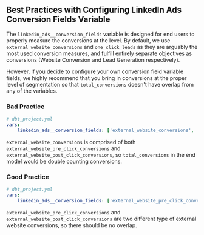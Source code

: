 ## Best Practices with Configuring LinkedIn Ads Conversion Fields Variable
The `linkedin_ads__conversion_fields` variable is designed for end users to properly measure the conversions at the level. By default, we use `external_website_conversions` and `one_click_leads` as they are arguably the most used conversion measures, and fulfill entirely separate objectives as conversions (Website Conversion and Lead Generation respectively). 

However, if you decide to configure your own conversion field variable fields, we highly recommend that you bring in conversions at the proper level of segmentation so that `total_conversions` doesn't have overlap from any of the variables. 

### Bad Practice

```yml
# dbt_project.yml
vars:
    linkedin_ads__conversion_fields: ['external_website_conversions', 'external_website_pre_click_conversions', 'external_website_post_click_conversions']
```

`external_website_conversions` is comprised of both `external_website_pre_click_conversions` and `external_website_post_click_conversions`, so `total_conversions` in the end model would be double counting conversions. 

### Good Practice

```yml
# dbt_project.yml
vars:
    linkedin_ads__conversion_fields: ['external_website_pre_click_conversions', 'external_website_post_click_conversions']
```

`external_website_pre_click_conversions` and `external_website_post_click_conversions` are two different type of external website conversions, so there should be no overlap. 
